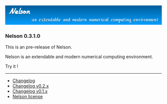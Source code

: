 ![banner](banner_homepage.png)

### Nelson 0.3.1.0

This is an pre-release of Nelson.

Nelson is an extendable and modern numerical computing environment.

Try it !


* * *

*   [Changelog](./changelogs/CHANGELOG.md)
*   [Changelog v0.2.x](./changelogs/CHANGELOG-0.2.x.md)
*   [Changelog v0.1.x](./changelogs/CHANGELOG-0.1.x.md)
*   [Nelson license](./license/license.md)
